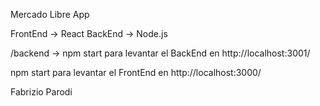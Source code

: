 Mercado Libre App

FrontEnd -> React
BackEnd -> Node.js

/backend -> npm start para levantar el BackEnd en http://localhost:3001/

npm start para levantar el FrontEnd en http://localhost:3000/

Fabrizio Parodi